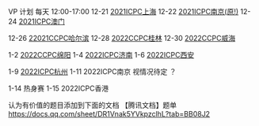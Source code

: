 VP 计划
每天 12:00-17:00
12-21 [2021ICPC上海](https://codeforces.com/gym/103446)
12-22 [2021ICPC南京(原!)](https://codeforces.com/gym/103470)
12-24 [2021ICPC澳门](https://ac.nowcoder.com/acm/contest/31454#question)

12-26 [22021CCPC哈尔滨](https://codeforces.com/gym/103447)
12-28 [2022CCPC桂林](https://codeforces.com/gym/104008)
12-30 [2022CCPC威海](https://codeforces.com/gym/104023)

1-2 [2022CCPC绵阳](https://codeforces.com/gym/104065)
1-4 [2022ICPC济南](https://codeforces.com/gym/104076)
1-6 [2022ICPC西安](https://codeforces.com/gym/104077)

1-9 [2022ICPC杭州](https://codeforces.com/gym/104090)
1-11 2022ICPC南京 视情况待定 ？

1-14 热身赛
1-15 2022ICPC香港


认为有价值的题目添加到下面的文档
【腾讯文档】题单
https://docs.qq.com/sheet/DR1Vnak5YVkpzclhL?tab=BB08J2